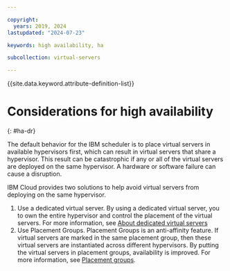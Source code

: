 ```yaml
---

copyright:
  years: 2019, 2024
lastupdated: "2024-07-23"

keywords: high availability, ha

subcollection: virtual-servers

---
```


{{site.data.keyword.attribute-definition-list}}

# Considerations for high availability
{: #ha-dr}

The default behavior for the IBM scheduler is to place virtual servers in available hypervisors first, which can result in virtual servers that share a hypervisor. This result can be catastrophic if any or all of the virtual servers are deployed on the same hypervisor. A hardware or software failure can cause a disruption.

IBM Cloud provides two solutions to help avoid virtual servers from deploying on the same hypervisor.

1. Use a dedicated virtual server. By using a dedicated virtual server, you to own the entire hypervisor and control the placement of the virtual servers. For more information, see [About dedicated virtual servers](/docs/virtual-servers?topic=virtual-servers-dedicated-virtual-servers)
2. Use Placement Groups. Placement Groups is an anti-affinity feature. If virtual servers are marked in the same placement group, then these virtual servers are instantiated across different hypervisors. By putting the virtual servers in placement groups, availability is improved. For more information, see [Placement groups](/docs/virtual-servers?topic=virtual-servers-placement-groups).
